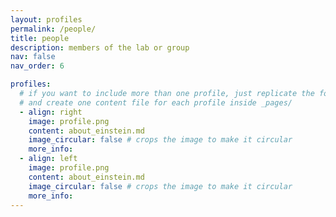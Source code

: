 ```yaml
---
layout: profiles
permalink: /people/
title: people
description: members of the lab or group
nav: false
nav_order: 6

profiles:
  # if you want to include more than one profile, just replicate the following block
  # and create one content file for each profile inside _pages/
  - align: right
    image: profile.png
    content: about_einstein.md
    image_circular: false # crops the image to make it circular
    more_info: 
  - align: left
    image: profile.png
    content: about_einstein.md
    image_circular: false # crops the image to make it circular
    more_info:
---
```

